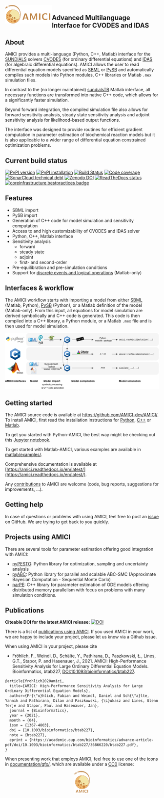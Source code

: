 <img src="https://raw.githubusercontent.com/AMICI-dev/AMICI/master/documentation/gfx/banner.png" height="60" align="left" alt="AMICI logo">

## Advanced Multilanguage Interface for CVODES and IDAS

## About 

AMICI provides a multi-language (Python, C++, Matlab) interface for the
[SUNDIALS](https://computing.llnl.gov/projects/sundials/) solvers
[CVODES](https://computing.llnl.gov/projects/sundials/cvodes)
(for ordinary differential equations) and
[IDAS](https://computing.llnl.gov/projects/sundials/idas)
(for algebraic differential equations). AMICI allows the user to read
differential equation models specified as [SBML](http://sbml.org/)
or [PySB](http://pysb.org/)
and automatically compiles such models into Python modules, C++ libraries or
Matlab `.mex` simulation files.

In contrast to the (no longer maintained)
[sundialsTB](https://computing.llnl.gov/projects/sundials/sundials-software)
Matlab interface, all necessary functions are transformed into native
C++ code, which allows for a significantly faster simulation.

Beyond forward integration, the compiled simulation file also allows for
forward sensitivity analysis, steady state sensitivity analysis and
adjoint sensitivity analysis for likelihood-based output functions.

The interface was designed to provide routines for efficient gradient
computation in parameter estimation of biochemical reaction models but
it is also applicable to a wider range of differential equation
constrained optimization problems.

## Current build status

<a href="https://badge.fury.io/py/amici">
  <img src="https://badge.fury.io/py/amici.svg" alt="PyPI version"></a>
<a href="https://github.com/AMICI-dev/AMICI/actions/workflows/test_pypi.yml">
  <img src="https://github.com/AMICI-dev/AMICI/actions/workflows/test_pypi.yml/badge.svg" alt="PyPI installation"></a>
<a href="https://travis-ci.com/AMICI-dev/AMICI">
  <img src="https://travis-ci.com/AMICI-dev/AMICI.svg?branch=master" alt="Build Status"></a>
<a href="https://codecov.io/gh/AMICI-dev/AMICI">
  <img src="https://codecov.io/gh/AMICI-dev/AMICI/branch/master/graph/badge.svg" alt="Code coverage"></a>
<a href="https://sonarcloud.io/dashboard?id=ICB-DCM_AMICI&branch=master">
  <img src="https://sonarcloud.io/api/project_badges/measure?branch=master&project=ICB-DCM_AMICI&metric=sqale_index" alt="SonarCloud technical debt"></a>
<a href="https://zenodo.org/badge/latestdoi/43677177">
  <img src="https://zenodo.org/badge/43677177.svg" alt="Zenodo DOI"></a>
<a href="https://amici.readthedocs.io/en/latest/?badge=latest">
 <img src="https://readthedocs.org/projects/amici/badge/?version=latest" alt="ReadTheDocs status"></a>
<a href="https://bestpractices.coreinfrastructure.org/projects/3780">
  <img src="https://bestpractices.coreinfrastructure.org/projects/3780/badge" alt="coreinfrastructure bestpractices badge"></a>

## Features

* SBML import
* PySB import
* Generation of C++ code for model simulation and sensitivity
  computation
* Access to and high customizability of CVODES and IDAS solver
* Python, C++, Matlab interface
* Sensitivity analysis
  * forward
  * steady state
  * adjoint
  * first- and second-order
* Pre-equilibration and pre-simulation conditions
* Support for
  [discrete events and logical operations](https://academic.oup.com/bioinformatics/article/33/7/1049/2769435)
  (Matlab-only)

## Interfaces & workflow

The AMICI workflow starts with importing a model from either
[SBML](http://sbml.org/) (Matlab, Python), [PySB](http://pysb.org/) (Python),
or a Matlab definition of the model (Matlab-only). From this input,
all equations for model simulation
are derived symbolically and C++ code is generated. This code is then
compiled into a C++ library, a Python module, or a Matlab `.mex` file and
is then used for model simulation.

![AMICI workflow](https://raw.githubusercontent.com/AMICI-dev/AMICI/master/documentation/gfx/amici_workflow.png)

## Getting started

The AMICI source code is available at https://github.com/AMICI-dev/AMICI/.
To install AMICI, first read the installation instructions for
[Python](https://amici.readthedocs.io/en/latest/python_installation.html),
[C++](https://amici.readthedocs.io/en/develop/cpp_installation.html) or
[Matlab](https://amici.readthedocs.io/en/develop/matlab_installation.html).

To get you started with Python-AMICI, the best way might be checking out this
[Jupyter notebook](https://github.com/AMICI-dev/AMICI/blob/master/documentation/GettingStarted.ipynb).

To get started with Matlab-AMICI, various examples are available
in [matlab/examples/](https://github.com/AMICI-dev/AMICI/tree/master/matlab/examples).

Comprehensive documentation is available at
[https://amici.readthedocs.io/en/latest/](https://amici.readthedocs.io/en/latest/).

Any [contributions](https://amici.readthedocs.io/en/develop/CONTRIBUTING.html)
to AMICI are welcome (code, bug reports, suggestions for improvements, ...).


## Getting help

In case of questions or problems with using AMICI, feel free to post an
[issue](https://github.com/AMICI-dev/AMICI/issues) on GitHub. We are trying to
get back to you quickly.

## Projects using AMICI

There are several tools for parameter estimation offering good integration
with AMICI:

* [pyPESTO](https://github.com/ICB-DCM/pyPESTO): Python library for
  optimization, sampling and uncertainty analysis
* [pyABC](https://github.com/ICB-DCM/pyABC): Python library for
  parallel and scalable ABC-SMC (Approximate Bayesian Computation - Sequential
  Monte Carlo)
* [parPE](https://github.com/ICB-DCM/parPE): C++ library for parameter
  estimation of ODE models offering distributed memory parallelism with focus
  on problems with many simulation conditions.

## Publications

**Citeable DOI for the latest AMICI release:**
[![DOI](https://zenodo.org/badge/43677177.svg)](https://zenodo.org/badge/latestdoi/43677177)

There is a list of [publications using AMICI](https://amici.readthedocs.io/en/latest/references.html).
If you used AMICI in your work, we are happy to include
your project, please let us know via a Github issue.

When using AMICI in your project, please cite
* Fröhlich, F., Weindl, D., Schälte, Y., Pathirana, D., Paszkowski, Ł., Lines, G.T., Stapor, P. and Hasenauer, J., 2021.
  AMICI: High-Performance Sensitivity Analysis for Large Ordinary Differential Equation Models. Bioinformatics, btab227,
  [DOI:10.1093/bioinformatics/btab227](https://doi.org/10.1093/bioinformatics/btab227).
```
@article{frohlich2020amici,
  title={AMICI: High-Performance Sensitivity Analysis for Large Ordinary Differential Equation Models},
  author={Fr{\"o}hlich, Fabian and Weindl, Daniel and Sch{\"a}lte, Yannik and Pathirana, Dilan and Paszkowski, {\L}ukasz and Lines, Glenn Terje and Stapor, Paul and Hasenauer, Jan},
  journal = {Bioinformatics},
  year = {2021},
  month = {04},
  issn = {1367-4803},
  doi = {10.1093/bioinformatics/btab227},
  note = {btab227},
  eprint = {https://academic.oup.com/bioinformatics/advance-article-pdf/doi/10.1093/bioinformatics/btab227/36866220/btab227.pdf},
}
```
  
When presenting work that employs AMICI, feel free to use one of the icons in 
[documentation/gfx/](https://github.com/AMICI-dev/AMICI/tree/master/documentation/gfx),
which are available under a
[CC0](https://github.com/AMICI-dev/AMICI/tree/master/documentation/gfx/LICENSE.md)
license:

<p align="center">
  <img src="https://raw.githubusercontent.com/AMICI-dev/AMICI/master/documentation/gfx/logo_text.png" height="75" alt="AMICI Logo">
</p>
